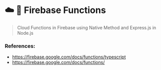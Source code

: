 # :cloud: :muscle: Firebase Functions
> Cloud Functions in Firebase using Native Method and Express.js in Node.js
### References: 
- https://firebase.google.com/docs/functions/typescript
- https://firebase.google.com/docs/functions/


